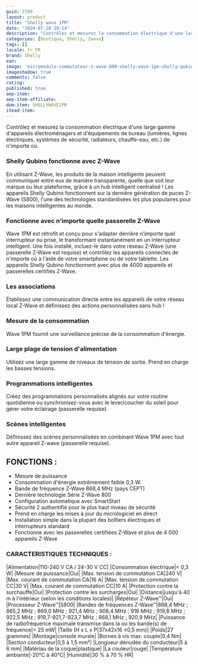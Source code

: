 ```yaml
---
guid: 2199
layout: product 
title: "Shelly wave 1PM"
date: "2024-07-20 10:14"
description: "Contrôlez et mesurez la consommation électrique d'une large gamme d'appareils électroménagers et d'équipements de bureau (lumières, lignes électriques, systèmes de sécurité, radiateurs, chauffe-eau, etc.) de n'importe où."
categories: [Boutique, Shelly, Zwave]
tags: []
locale: fr_FR
brand: Shelly
ean: 
image: 'micromodule-commutateur-z-wave-800-shelly-wave-1pm-shelly-qubino.png'
imageshadow: true
comments: false
rating:  
published: true
aep-item: 
aep-item-affiliate: 
dom-item: SHELLYWAVE1PM
itead-item: 
---
```


Contrôlez et mesurez la consommation électrique d'une large gamme d'appareils électroménagers et d'équipements de bureau (lumières, lignes électriques, systèmes de sécurité, radiateurs, chauffe-eau, etc.) de n'importe où.

### Shelly Qubino fonctionne avec Z-Wave

En utilisant Z-Wave, les produits de la maison intelligente peuvent communiquer entre eux de manière transparente, quelle que soit leur marque ou leur plateforme, grâce à un hub intelligent centralisé ! Les appareils Shelly Qubino fonctionnent sur la dernière génération de puces Z-Wave (S800), l'une des technologies standardisées les plus populaires pour les maisons intelligentes au monde.

### Fonctionne avec n'importe quelle passerelle Z-Wave

Wave 1PM est rétrofit et conçu pour s'adapter derrière n'importe quel interrupteur ou prise, le transformant instantanément en un interrupteur intelligent. Une fois installé, incluez-le dans votre réseau Z-Wave (une passerelle Z-Wave est requise) et contrôlez les appareils connectés de n'importe où à l'aide de votre smartphone ou de votre tablette. Les appareils Shelly Qubino fonctionnent avec plus de 4000 appareils et passerelles certifiés Z-Wave.

### Les associations

Établissez une communication directe entre les appareils de votre réseau local Z-Wave et définissez des actions personnalisées sans hub !

### Mesure de la consommation

Wave 1PM fournit une surveillance précise de la consommation d'énergie.

### Large plage de tension d'alimentation

Utilisez une large gamme de niveaux de tension de sortie. Prend en charge les basses tensions.

### Programmations intelligentes

Créez des programmations personnalisés alignés sur votre routine quotidienne ou synchronisez-vous avec le lever/coucher du soleil pour gérer votre éclairage (passerelle requise).

### Scènes intelligentes

Définissez des scènes personnalisées en combinant Wave 1PM avec tout autre appareil Z-wave (passerelle requise).

## FONCTIONS :

- Mesure de puissance
- Consommation d'énergie extrêmement faible 0,3 W.
- Bande de fréquence Z-Wave 868,4 MHz (pays CEPT)
- Dernière technologie Série Z-Wave 800
- Configuration automatique avec SmartStart
- Sécurité 2 authentifié pour le plus haut niveau de sécurité
- Prend en charge les mises à jour du micrologiciel en direct
- Installation simple dans la plupart des boîtiers électriques et interrupteurs standard
- Fonctionne avec les passerelles certifiées Z-Wave et plus de 4 000 appareils Z-Wave

### CARACTERISTIQUES TECHNIQUES :

|Alimentation|110-240 V CA / 24-30 V CC|
|Consommation électrique|< 0,3 W|
|Mesure de puissance|Oui|
|Max. tension de commutation CA|240 V|
|Max. courant de commutation CA|16 A|
|Max. tension de commutation CC|30 V|
|Max. courant de commutation CC|10 A|
|Protection contre la surchauffe|Oui|
|Protection contre les surcharges|Oui|
|Distance|jusqu'à 40 m à l'intérieur (selon les conditions locales)|
|Répéteur Z-Wave™|Oui|
|Processeur Z-Wave™|S800|
|Bandes de fréquences Z-Wave™|868,4 MHz ; 865,2 MHz ; 869,0 MHz ; 921,4 MHz ; 908,4 MHz ; 916 MHz ; 919,8 MHz ; 922,5 MHz ; 919,7-921,7-923,7 MHz ; 868,1 MHz ; 920,9 MHz|
|Puissance de radiofréquence maximale transmise dans la ou les bande(s) de fréquence|< 25 mW|
|Taille (H x L x P|37x42x16 ±0,5 mm)|
|Poids|27 grammes|
|Montage|console murale|
|Bornes à vis max. couple|0,4 Nm|
|Section conducteur|0,5 à 1,5 mm²|
|Longueur dénudée du conducteur|5 à 6 mm|
|Matériau de la coque|plastique|
|La couleur|rouge|
|Température ambiante|-20°C à 40°C|
|Humidité|30 % à 70 % HR|
